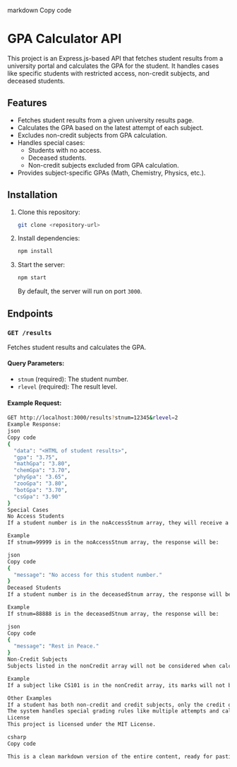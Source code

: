 markdown
Copy code
# GPA Calculator API

This project is an Express.js-based API that fetches student results from a university portal and calculates the GPA for the student. It handles cases like specific students with restricted access, non-credit subjects, and deceased students.

## Features

- Fetches student results from a given university results page.
- Calculates the GPA based on the latest attempt of each subject.
- Excludes non-credit subjects from GPA calculation.
- Handles special cases:
  - Students with no access.
  - Deceased students.
  - Non-credit subjects excluded from GPA calculation.
- Provides subject-specific GPAs (Math, Chemistry, Physics, etc.).

## Installation

1. Clone this repository:

    ```bash
    git clone <repository-url>
    ```

2. Install dependencies:

    ```bash
    npm install
    ```

3. Start the server:

    ```bash
    npm start
    ```

   By default, the server will run on port `3000`.

## Endpoints

### `GET /results`

Fetches student results and calculates the GPA.

#### Query Parameters:

- `stnum` (required): The student number.
- `rlevel` (required): The result level.

#### Example Request:

```bash
GET http://localhost:3000/results?stnum=12345&rlevel=2
Example Response:
json
Copy code
{
  "data": "<HTML of student results>",
  "gpa": "3.75",
  "mathGpa": "3.80",
  "chemGpa": "3.70",
  "phyGpa": "3.65",
  "zooGpa": "3.80",
  "botGpa": "3.70",
  "csGpa": "3.90"
}
Special Cases
No Access Students
If a student number is in the noAccessStnum array, they will receive a "No access" notification.

Example
If stnum=99999 is in the noAccessStnum array, the response will be:

json
Copy code
{
  "message": "No access for this student number."
}
Deceased Students
If a student number is in the deceasedStnum array, the response will be "Rest in Peace".

Example
If stnum=88888 is in the deceasedStnum array, the response will be:

json
Copy code
{
  "message": "Rest in Peace."
}
Non-Credit Subjects
Subjects listed in the nonCredit array will not be considered when calculating the GPA. This ensures that only credit-bearing subjects are included in the GPA calculation.

Example
If a subject like CS101 is in the nonCredit array, its marks will not be counted towards the GPA, even if the student passed it.

Other Examples
If a student has both non-credit and credit subjects, only the credit ones will be used to compute the GPA.
The system handles special grading rules like multiple attempts and calculates GPA based on the most recent attempt.
License
This project is licensed under the MIT License.

csharp
Copy code

This is a clean markdown version of the entire content, ready for pasting into your `README.md` file.
